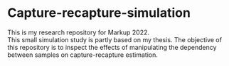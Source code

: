 # Capture-recapture-simulation
This is my research repository for Markup 2022. \
This small simulation study is partly based on my thesis. The objective of this repository is to inspect the effects of manipulating the dependency between samples on capture-recapture estimation. 
